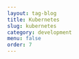 ```yaml
---
layout: tag-blog
title: Kubernetes
slug: kubernetes
category: development
menu: false
order: 7
---
```

